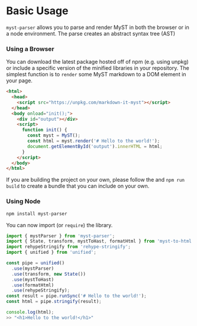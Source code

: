# Basic Usage

`myst-parser` allows you to parse and render MyST in both the browser or in a node environment. The parse creates an abstract syntax tree (AST)

### Using a Browser

You can download the latest package hosted off of npm (e.g. using unpkg) or include a specific version of the minified libraries in your repository. The simplest function is to `render` some MyST markdown to a DOM element in your page.

```html
<html>
  <head>
    <script src="https://unpkg.com/markdown-it-myst"></script>
  </head>
  <body onload="init();">
    <div id="output"></div>
    <script>
      function init() {
        const myst = MyST();
        const html = myst.render('# Hello to the world!');
        document.getElementById('output').innerHTML = html;
      }
    </script>
  </body>
</html>
```

If you are building the project on your own, please follow the [](developer) and `npm run build` to create a bundle that you can include on your own.

### Using Node

```bash
npm install myst-parser
```

You can now import (or `require`) the library.

```javascript
import { mystParser } from 'myst-parser';
import { State, transform, mystToHast, formatHtml } from 'myst-to-html';
import rehypeStringify from 'rehype-stringify';
import { unified } from 'unified';

const pipe = unified()
  .use(mystParser)
  .use(transform, new State())
  .use(mystToHast)
  .use(formatHtml)
  .use(rehypeStringify);
const result = pipe.runSync('# Hello to the world!');
const html = pipe.stringify(result);

console.log(html);
>> "<h1>Hello to the world!</h1>"
```
